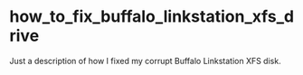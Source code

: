 # how_to_fix_buffalo_linkstation_xfs_drive
Just a description of how I fixed my corrupt Buffalo Linkstation XFS disk.
